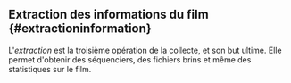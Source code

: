 ## Extraction des informations du film {#extractioninformation}

L'*extraction* est la troisième opération de la collecte, et son but ultime. Elle permet d'obtenir des séquenciers, des fichiers brins et même des statistiques sur le film.
